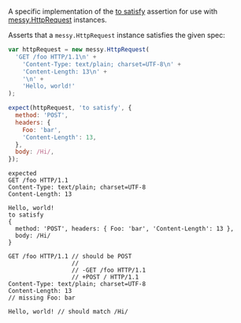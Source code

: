 A specific implementation of the [to satisfy](http://unexpected.js.org/assertions/any/to-satisfy/) assertion
for use with [messy.HttpRequest](https://github.com/papandreou/messy) instances.

Asserts that a `messy.HttpRequest` instance satisfies the given spec:

```js
var httpRequest = new messy.HttpRequest(
  'GET /foo HTTP/1.1\n' +
    'Content-Type: text/plain; charset=UTF-8\n' +
    'Content-Length: 13\n' +
    '\n' +
    'Hello, world!'
);

expect(httpRequest, 'to satisfy', {
  method: 'POST',
  headers: {
    Foo: 'bar',
    'Content-Length': 13,
  },
  body: /Hi/,
});
```

```output
expected
GET /foo HTTP/1.1
Content-Type: text/plain; charset=UTF-8
Content-Length: 13

Hello, world!
to satisfy
{
  method: 'POST', headers: { Foo: 'bar', 'Content-Length': 13 },
  body: /Hi/
}

GET /foo HTTP/1.1 // should be POST
                  //
                  // -GET /foo HTTP/1.1
                  // +POST / HTTP/1.1
Content-Type: text/plain; charset=UTF-8
Content-Length: 13
// missing Foo: bar

Hello, world! // should match /Hi/
```
